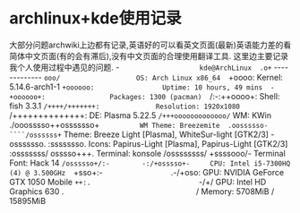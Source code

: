 # archlinux+kde使用记录
大部分问题archwiki上边都有记录,英语好的可以看英文页面(最新)英语能力差的看简体中文页面(有的会有滞后),没有中文页面的合理使用翻译工具.
这里边主要记录我个人使用过程中遇见的问题.
                   -`                    kde@ArchLinux 
                  .o+`                   ------------- 
                 `ooo/                   OS: Arch Linux x86_64 
                `+oooo:                  Kernel: 5.14.6-arch1-1 
               `+oooooo:                 Uptime: 10 hours, 49 mins 
               -+oooooo+:                Packages: 1300 (pacman) 
             `/:-:++oooo+:               Shell: fish 3.3.1 
            `/++++/+++++++:              Resolution: 1920x1080 
           `/++++++++++++++:             DE: Plasma 5.22.5 
          `/+++ooooooooooooo/`           WM: KWin 
         ./ooosssso++osssssso+`          WM Theme: Breezemite 
        .oossssso-````/ossssss+`         Theme: Breeze Light [Plasma], WhiteSur-light [GTK2/3] 
       -osssssso.      :ssssssso.        Icons: Papirus-Light [Plasma], Papirus-Light [GTK2/3] 
      :osssssss/        osssso+++.       Terminal: konsole 
     /ossssssss/        +ssssooo/-       Terminal Font: Hack 14 
   `/ossssso+/:-        -:/+osssso+-     CPU: Intel i5-7300HQ (4) @ 3.500GHz 
  `+sso+:-`                 `.-/+oso:    GPU: NVIDIA GeForce GTX 1050 Mobile 
 `++:.                           `-/+/   GPU: Intel HD Graphics 630 
 .`                                 `/   Memory: 5708MiB / 15895MiB 
